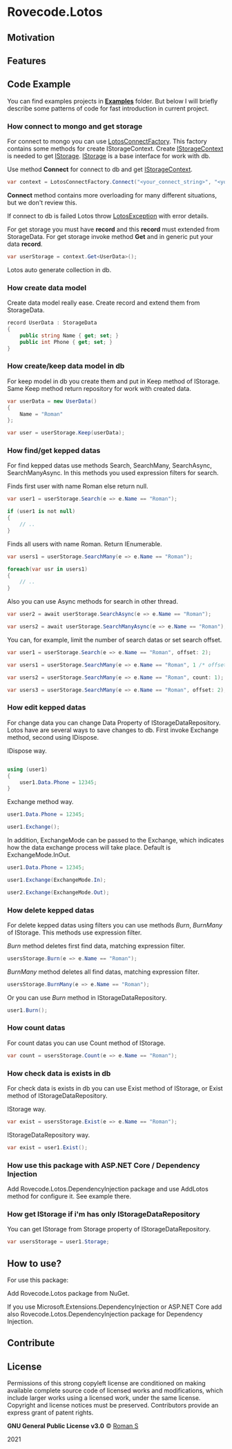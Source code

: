 # Rovecode.Lotos 

## Motivation

## Features

## Code Example

You can find examples projects in __[Examples](https://github.com/rovecode/Rovecode.Lotos/tree/master/Examples)__ folder. But below I will briefly describe some patterns of code for fast introduction in current project.

### How connect to mongo and get storage

For connect to mongo you can use [LotosConnectFactory](https://github.com/rovecode/Rovecode.Lotos/blob/master/Sources/Rovecode.Lotos/Factories/LotosConnectFactory.cs). This factory contains some methods for create IStorageContext. Create [IStorageContext](https://github.com/rovecode/Rovecode.Lotos/blob/master/Sources/Rovecode.Lotos/Contexts/IStorageContext.cs) is needed to get [IStorage](https://github.com/rovecode/Rovecode.Lotos/blob/master/Sources/Rovecode.Lotos/Repositories/IStorage.cs). [IStorage](https://github.com/rovecode/Rovecode.Lotos/blob/master/Sources/Rovecode.Lotos/Repositories/IStorage.cs) is a base interface for work with db.

Use method __Connect__ for connect to db and get [IStorageContext](https://github.com/rovecode/Rovecode.Lotos/blob/master/Sources/Rovecode.Lotos/Contexts/IStorageContext.cs).

``` csharp
var context = LotosConnectFactory.Connect("<your_connect_string>", "<your_db_name>");
```

__Connect__ method contains more overloading for many different situations, but we don't review this.

If connect to db is failed Lotos throw [LotosException](https://github.com/rovecode/Rovecode.Lotos/blob/master/Sources/Rovecode.Lotos/Exceptions/LotosException.cs) with error details.

For get storage you must have __record__ and this __record__ must extended from StorageData. For get storage invoke method __Get__ and in generic put your data __record__.

``` csharp
var userStorage = context.Get<UserData>();
```

Lotos auto generate collection in db.

### How create data model

Create data model really ease. Create record and extend them from StorageData.

``` csharp
record UserData : StorageData
{
    public string Name { get; set; }
    public int Phone { get; set; }
}
```

### How create/keep data model in db

For keep model in db you create them and put in Keep method of IStorage. Same Keep method return repository for work with created data.

``` csharp
var userData = new UserData() 
{ 
    Name = "Roman" 
};

var user = userStorage.Keep(userData);
```

### How find/get kepped datas

For find kepped datas use methods Search, SearchMany, SearchAsync, SearchManyAsync. In this methods you used expression filters for search.

Finds first user with name Roman else return null.

``` csharp
var user1 = userStorage.Search(e => e.Name == "Roman");

if (user1 is not null)
{
    // ..
}
```

Finds all users with name Roman. Return IEnumerable.

``` csharp
var users1 = userStorage.SearchMany(e => e.Name == "Roman");

foreach(var usr in users1)
{
    // ..
}
```

Also you can use Async methods for search in other thread.

``` csharp
var user2 = await userStorage.SearchAsync(e => e.Name == "Roman");

var users2 = await userStorage.SearchManyAsync(e => e.Name == "Roman");

```

You can, for example, limit the number of search datas or set search offset.


``` csharp
var user1 = userStorage.Search(e => e.Name == "Roman", offset: 2);

var users1 = userStorage.SearchMany(e => e.Name == "Roman", 1 /* offset */, 1 /* count */);

var users2 = userStorage.SearchMany(e => e.Name == "Roman", count: 1);

var users3 = userStorage.SearchMany(e => e.Name == "Roman", offset: 2);

```

### How edit kepped datas

For change data you can change Data Property of IStorageDataRepository. Lotos have are several ways to save changes to db. First invoke Exchange method, second using IDispose.

IDispose way.

``` csharp

using (user1)
{
    user1.Data.Phone = 12345;
}
```

Exchange method way.

``` csharp
user1.Data.Phone = 12345;

user1.Exchange();
```

In addition, ExchangeMode can be passed to the Exchange, which indicates how the data exchange process will take place. Default is ExchangeMode.InOut.

``` csharp
user1.Data.Phone = 12345;

user1.Exchange(ExchangeMode.In);

user2.Exchange(ExchangeMode.Out);
```

### How delete kepped datas

For delete kepped datas using filters you can use methods _Burn_, _BurnMany_ of IStorage. This methods use expression filter.

_Burn_ method deletes first find data, matching expression filter.

``` csharp
usersStorage.Burn(e => e.Name == "Roman");
```

_BurnMany_ method deletes all find datas, matching expression filter.

``` csharp
usersStorage.BurnMany(e => e.Name == "Roman");
```

Or you can use _Burn_ method in IStorageDataRepository.

``` csharp
user1.Burn();
```

### How count datas

For count datas you can use Count method of IStorage.

``` csharp
var count = usersStorage.Count(e => e.Name == "Roman");
```

### How check data is exists in db

For check data is exists in db you can use Exist method of IStorage, or Exist method of IStorageDataRepository.

IStorage way.

``` csharp
var exist = usersStorage.Exist(e => e.Name == "Roman");
```

IStorageDataRepository way.

``` csharp
var exist = user1.Exist();
```

### How use this package with ASP.NET Core / Dependency Injection

Add Rovecode.Lotos.DependencyInjection package and use AddLotos method for configure it. See example there.

### How get IStorage if i'm has only IStorageDataRepository

You can get IStorage from Storage property of IStorageDataRepository.

``` csharp
var usersStorage = user1.Storage;
```

## How to use?

For use this package:

Add Rovecode.Lotos package from NuGet.

If you use Microsoft.Extensions.DependencyInjection or ASP.NET Core add also Rovecode.Lotos.DependencyInjection package for Dependency Injection.

## Contribute

## License

Permissions of this strong copyleft license are conditioned on making available complete source code of licensed works and modifications, which include larger works using a licensed work, under the same license. Copyright and license notices must be preserved. Contributors provide an express grant of patent rights.

__GNU General Public License v3.0__ © [Roman S](https://github.com/rovecode)

2021
